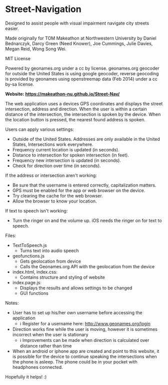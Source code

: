 # Street-Navigation

Designed to assist people with visual impairment navigate city streets easier. 

Made originally for TOM Makeathon at Northwestern University by Daniel Bednarczyk, Darcy Green (Need Knower), Joe Cummings, Julie Davies, Megan Reid, Wong Song Wei.

MIT License

Powered by geonames.org under a cc by license.
geonames.org geocoder for outside the United States is using google geocoder, reverse geocoding is provided by geonames using openstreemap data (Feb 2014) under a cc by-sa license.

**Website: https://makeathon-nu.github.io/Street-Nav/**

The web application uses a devices GPS coordinates and displays the street intersection, address and direction.  When the user is within a certain distance of the intersection, the intersection is spoken by the device.  When the location button is pressed, the nearest found address is spoken.

Users can apply various settings: 
* Outside of the United States.  Addresses are only available in the United States, Intersections work everywhere.
* Frequency current location is updated (in seconds).
* Distance to intersection for spoken intersection (in feet).
*	Frequency new intersection is updated (in seconds).
*	Check for direction over time (in seconds).

If the address or intersection aren't working:
*  Be sure that the username is entered correctly, capitalization matters.
*  GPS must be enabled for the app or web browser on the device.
*  Try clearing the cache for the web browser.
*  Allow the browser to know your location.

If text to speech isn't working:
 *  Turn the ringer on and the volume up. iOS needs the ringer on for text to speech.

Files: 
* TextToSpeech.js
  * Turns text into audio speech
* geofunctions.js
  *	Gets geolocation from device
  *	Calls the Geonames.org API with the geolocation from the device
* index.html, index.css:
  * Contains structure and styling of website 
* index.page.js:
  * Displays the results and allows settings to be changed 
  * GUI functions

Notes:
* User has to set up his/her own username before accessing the application
  * ℹ	Register for a username here: http://www.geonames.org/login
* Direction works fine while the user is moving, however it is sometimes incorrect when the user is stationary 
  * ℹ	Improvements can be made when direction is calculated over distance rather than time
* When an android or iphone app are created and point to this website, it is possible for the device to continue speaking the intersections when the phone is asleep.  The phone could be in your pocket with headphones connected.

Hopefully it helps! :) 


